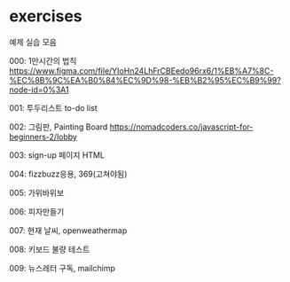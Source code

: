 # exercises
예제 실습 모음

000: 1만시간의 법칙
     https://www.figma.com/file/YIoHn24LhFrCBEedo96rx6/1%EB%A7%8C-%EC%8B%9C%EA%B0%84%EC%9D%98-%EB%B2%95%EC%B9%99?node-id=0%3A1

001: 투두리스트 to-do list

002: 그림판, Painting Board
     https://nomadcoders.co/javascript-for-beginners-2/lobby
    
003: sign-up 페이지 HTML

004: fizzbuzz응용, 369(고쳐야됨)

005: 가위바위보

006: 피자만들기

007: 현재 날씨, openweathermap

008: 키보드 불량 테스트

009: 뉴스레터 구독, mailchimp
